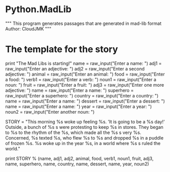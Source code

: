 # Python.MadLib
"""
This program generates passages that are generated in mad-lib format
Author: CloudJMK 
"""

# The template for the story

print "The Mad Libs is starting!"
name = raw_input("Enter a name: ")
adj1 = raw_input("Enter an adjective: ")
adj2 = raw_input("Enter a second adjective: ")
animal = raw_input("Enter an animal: ")
food = raw_input("Enter a food: ")
verb1 = raw_input("Enter a verb: ")
noun1 = raw_input("Enter a noun: ")
fruit = raw_input("Enter a fruit: ")
adj3 = raw_input("Enter one more adjective: ")
name = raw_input("Enter a name: ")
superhero = raw_input("Enter a superhero: ")
country = raw_input("Enter a country: ")
name = raw_input("Enter a name: ")
dessert = raw_input("Enter a dessert: ")
name = raw_input("Enter a name: ")
year = raw_input("Enter a year: ")
noun2 = raw_input("Enter another noun: ")

STORY = "This morning %s woke up feeling %s. 'It is going to be a %s day!' Outside, a bunch of %s s were protesting to keep %s in stores. They began to %s to the rhythm of the %s, which made all the %s s very %s. Concerned, %s texted %s, who flew %s to %s and dropped %s in a puddle of frozen %s. %s woke up in the year %s, in a world where %s s ruled the world."

print STORY % (name, adj1, adj2, animal, food, verb1, noun1, fruit, adj3, name, superhero, name, country, name, dessert, name, year, noun2)
